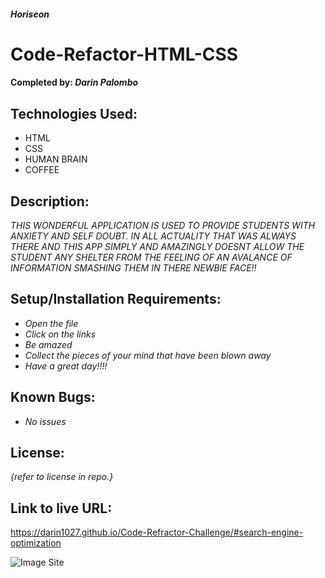 #### _Horiseon_

# Code-Refactor-HTML-CSS

#### Completed by: _**Darin Palombo**_

## Technologies Used:

- HTML
- CSS
- HUMAN BRAIN
- COFFEE

## Description:

_THIS WONDERFUL APPLICATION IS USED TO PROVIDE STUDENTS WITH ANXIETY AND SELF DOUBT. IN ALL ACTUALITY THAT WAS ALWAYS THERE AND THIS APP SIMPLY AND AMAZINGLY DOESNT ALLOW THE STUDENT ANY SHELTER FROM THE FEELING OF AN AVALANCE OF INFORMATION SMASHING THEM IN THERE NEWBIE FACE!!_

## Setup/Installation Requirements:

- _Open the file_
- _Click on the links_
- _Be amazed_
- _Collect the pieces of your mind that have been blown away_
- _Have a great day!!!!_

## Known Bugs:

- _No issues_

## License:

_{refer to license in repo.}_

## Link to live URL:

https://darin1027.github.io/Code-Refractor-Challenge/#search-engine-optimization

![Image Site](assets/images/darin1027.github.io_code-refractor-challenge_.png)
